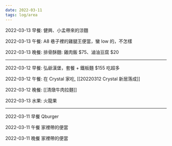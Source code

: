 ```yaml
---
date: 2022-03-11
tags: log/area
---
```




2022-03-13 早餐: 健興、小孟帶來的涼麵

2022-03-13 午餐: A8 巷子裡的雞腿王便當，蠻 low 的，不怎樣

2022-03-13 晚餐: 排骨酥麵: 雞肉飯 $75、滷油豆腐 $20

---

2022-03-12 早餐: 弘爺漢堡，套餐 + 鐵板麵 $155 吃超多

2022-03-12 午餐: 在 Crystal 家吃, [[20220312 Crystal 新居落成]]

2022-03-12 晚餐: [[清燉牛肉拉麵]]

2022-03-13 水果: 火龍果

---

2022-03-11 早餐 Qburger

2022-03-11 午餐 家裡帶的便當

2022-03-11 晚餐 家裡帶的便當


